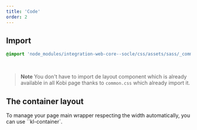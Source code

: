 ```yaml
---
title: 'Code'
order: 2
---
```


## Import

```scss
@import 'node_modules/integration-web-core--socle/css/assets/sass/_common/01-setting-tools/_all-settings.scss';
```
<br/>

> **Note** You don't have to import de layout component which is already available in all Kobi page thanks to `common.css` which already import it.

## The container layout

To manage your page main wrapper respecting the width automatically, you can use ``kl-container`.

<pattern path="src/pages/Foundations/Container/pattern/intro"></pattern>